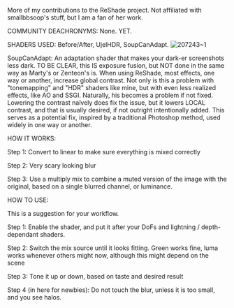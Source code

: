 More of my contributions to the ReShade project.
Not affiliated with smallbbsoop's stuff, but I am a fan of her work.

COMMUNITY DEACHRONYMS:
  None. YET.

SHADERS USED: Before/After, UjelHDR, SoupCanAdapt.
![207243~1](https://github.com/user-attachments/assets/4b7e4d0c-ed71-4361-8710-e2261a91a5ca)


SoupCanAdapt:
An adaptation shader that makes your dark-er screenshots less dark. TO BE CLEAR, this IS exposure fusion, but NOT done in the same way as Marty's or Zenteon's is.
When using ReShade, most effects, one way or another, increase global contrast. Not only is this a problem with "tonemapping" and "HDR" shaders like mine, but with even less realized effects, like AO and SSGI. Naturally, his becomes a problem if not fixed. Lowering the contrast naïvely does fix the issue, but it lowers LOCAL contrast, and that is usually desired, if not outright intentionally added.
This serves as a potential fix, inspired by a traditional Photoshop method, used widely in one way or another.

HOW IT WORKS:

  Step 1: Convert to linear to make sure everything is mixed correctly
  
  Step 2: Very scary looking blur
  
  Step 3: Use a multiply mix to combine a muted version of the image with the original, based on a single blurred channel, or luminance.

HOW TO USE:

  This is a suggestion for your workflow.
  
  Step 1: Enable the shader, and put it after your DoFs and lightning / depth-dependant shaders.
  
  Step 2: Switch the mix source until it looks fitting. Green works fine, luma works whenever others might now, although this might depend on the scene
  
  Step 3: Tone it up or down, based on taste and desired result
  
  Step 4 (in here for newbies): Do not touch the blur, unless it is too small, and you see halos.
  
